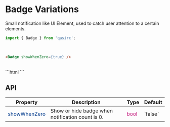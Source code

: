 # Badge Variations

Small notification like UI Element, used to catch user attention to a certain elements.

```javascript
import { Badge } from 'qasirc';
```

<br />

```html
<Badge showWhenZero={true} />
```
<br />
```html
<Badge showWhenZero={false} />
```
<br />

## API

<table style="width: 100%">
  <thead>
    <tr>
      <th>Property</th>
      <th>Description</th>
      <th>Type</th>
      <th>Default</th>
    </tr>
  </thead>
  <tbody>
    <tr>
      <td style="color: #003a8c">showWhenZero</td>
      <td>Show or hide badge when notification count is 0.</td>
      <td style="color: #c41d7f">bool</td>
      <td>`false`</td>
    </tr>    
  </tbody>
</table>
